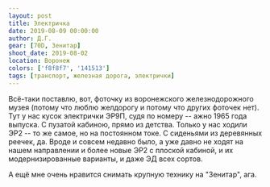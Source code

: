 ```yaml
---
layout: post
title: Электричка
date: 2019-08-09 00:00:00
author: Д.Г.
gear: [70D, Зенитар]
shoot_date: 2019-08-02
location: Воронеж
colors: ['f8f8f7', '141513']
tags: [транспорт, железная дорога, электрички]
---
```

Всё-таки поставлю, вот, фоточку из воронежского железнодорожного музея (потому что люблю желдорогу и потому что других фоточек нет). Тут у нас кусок электрички ЭР9П, судя по номеру -- ажно 1965 года выпуска. С пузатой кабиною, прямо из детства. Только у нас ходили ЭР2 -- то же самое, но на постоянном токе. С сиденьями из деревянных реечек, да. Вроде и совсем недавно было, а уже давно не ходят на нашем направлении и более новые ЭР2 с плоской кабиной, и их модернизированные варианты, и даже ЭД всех сортов.

А ещё мне очень нравится снимать крупную технику на "Зенитар", ага.
